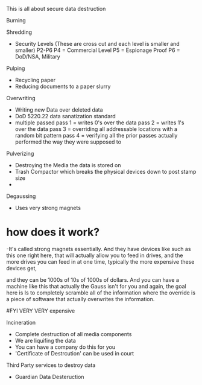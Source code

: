 This is all about secure data destruction

Burning



Shredding
- Security Levels (These are cross cut and each level is smaller and smaller)
    P2-P6
    P4 = Commercial Level
    P5 = Espionage Proof
    P6 = DoD/NSA, Military

Pulping
- Recycling paper
- Reducing documents to a paper slurry 

Overwriting
- Writing new Data over deleted data
- DoD 5220.22 data sanatization standard
- multiple passed 
pass 1 = writes 0's over the data
pass 2 = writes 1's over the data
pass 3 = overriding all addressable locations with a random bit pattern
pass 4 = verifying all the prior passes actually performed the way they were supposed to

Pulverizing
- Destroying the Media the data is stored on
- Trash Compactor which breaks the physical devices down to post stamp size
- 

Degaussing
- Uses very strong magnets

# how does it work?

-It's called strong magnets essentially. And they have devices like such as this one right here, that will actually allow you to feed in drives, and the more drives you can feed in at one time, typically the more expensive these devices get, 

and they can be 1000s of 10s of 1000s of dollars. And you can have a machine like this that actually the Gauss isn't for you and again, the goal here is Is to completely scramble all of the information where the override is a piece of software that actually overwrites the information. 

#FYI VERY VERY expensive


Incineration
- Complete destruction of all media components
- We are liquifing the data
- You can have a company do this for you
- 'Certificate of Destrcution' can be used in court

Third Party services to destroy data
- Guardian Data Desteruction 






